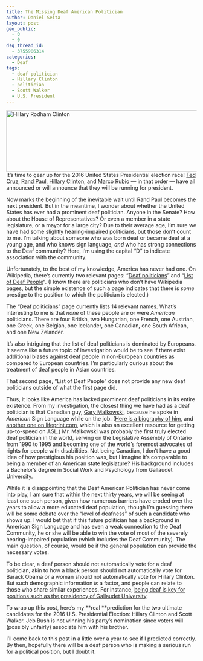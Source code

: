 ```yaml
---
title: The Missing Deaf American Politician
author: Daniel Seita
layout: post
geo_public:
  - 0
  - 0
dsq_thread_id:
  - 3755986314
categories:
  - Deaf
tags:
  - deaf politician
  - Hillary Clinton
  - politician
  - Scott Walker
  - U.S. President
---
```

[<img class="aligncenter size-full wp-image-2366" src="http://www.seitad.com/wp-content/uploads/2015/04/dem-2016-clinton-banner.jpg" alt="Hillary Rodham Clinton" width="640" height="163" />][1]It&#8217;s time to gear up for the 2016 United States Presidential election race! [Ted Cruz][2], [Rand Paul][3], [Hillary Clinton][4], and [Marco Rubio][5] &#8212; in that order &#8212; have all announced or will announce that they will be running for president.

Now marks the beginning of the inevitable wait until Rand Paul becomes the next president. But in the meantime, I wonder about whether the United States has ever had a prominent deaf politician. Anyone in the Senate? How about the House of Representatives? Or even a member in a state legislature, or a mayor for a large city? Due to their average age, I&#8217;m sure we have had some slightly hearing-impaired politicians, but those don&#8217;t count to me. I&#8217;m talking about someone who was born deaf or became deaf at a young age, and who knows sign language, *and* who has strong connections to the Deaf community? Here, I&#8217;m using the capital &#8220;D&#8221; to indicate association with the community.

Unfortunately, to the best of my knowledge, America has never had one. On Wikipedia, there&#8217;s currently two relevant pages: &#8220;[Deaf politicians][6]&#8221; and &#8220;[List of Deaf People][7]&#8220;. (I know there are politicians who don&#8217;t have Wikipedia pages, but the simple existence of such a page indicates that there is *some* prestige to the position to which the politician is elected.)

The &#8220;Deaf politicians&#8221; page currently lists 14 relevant names. What&#8217;s interesting to me is that *none* of these people are or were *American* politicians. There are four British, two Hungarian, one French, one Austrian, one Greek, one Belgian, one Icelander, one Canadian, one South African, and one New Zelander.

It&#8217;s also intriguing that the list of deaf politicians is dominated by Europeans. It seems like a future topic of investigation would be to see if there exist additional biases against deaf people in non-European countries as compared to European countries. I&#8217;m particularly curious about the treatment of deaf people in Asian countries.

That second page, &#8220;List of Deaf People&#8221; does not provide any new deaf politicians outside of what the first page did.

Thus, it looks like America has lacked prominent deaf politicians in its entire existence. From my investigation, the closest thing we have had as a deaf politician is that Canadian guy, [Gary Malkowski][8], because he spoke in *American* Sign Language while on the job. ([Here is a biography of him][9], and [another one on lifeprint.com][10], which is also an excellent resource for getting up-to-speed on ASL.) Mr. Malkowski was probably the first truly elected deaf politician in the world, serving on the Legislative Assembly of Ontario from 1990 to 1995 and becoming one of the world&#8217;s foremost advocates of rights for people with disabilities. Not being Canadian, I don&#8217;t have a good idea of how prestigious his position was, but I imagine it&#8217;s comparable to being a member of an American state legislature? His background includes a Bachelor&#8217;s degree in Social Work and Psychology from Gallaudet University.

While it is disappointing that the Deaf American Politician has never come into play, I am sure that within the next thirty years, we will be seeing at least one such person, given how numerous barriers have eroded over the years to allow a more educated deaf population, though I&#8217;m guessing there will be some debate over the &#8220;level of deafness&#8221; of such a candidate who shows up. I would bet that if this future politician has a background in American Sign Language and has even a weak connection to the Deaf Community, he or she will be able to win the vote of most of the severely hearing-impaired population (which includes the Deaf Community). The main question, of course, would be if the general population can provide the necessary votes.

To be clear, a deaf person should not automatically vote for a deaf politician, akin to how a black person should not automatically vote for Barack Obama or a woman should not automatically vote for Hillary Clinton. But such demographic information *is* a factor, and people can relate to those who share similar experiences. For instance, [being deaf is key for positions such as the presidency of Gallaudet University][11].

To wrap up this post, here&#8217;s my **real **prediction for the two ultimate candidates for the 2016 U.S. Presidential Election: Hillary Clinton and Scott Walker. Jeb Bush is not winning his party&#8217;s nomination since voters will (possibly unfairly) associate him with his brother.

I&#8217;ll come back to this post in a little over a year to see if I predicted correctly. By then, hopefully there will be a deaf person who is making a serious run for a political position, but I doubt it.

 [1]: http://www.seitad.com/wp-content/uploads/2015/04/dem-2016-clinton-banner.jpg
 [2]: http://fivethirtyeight.com/datalab/ted-cruz-is-late-to-the-party/
 [3]: http://fivethirtyeight.com/features/rand-paul-is-losing-his-fathers-base/
 [4]: http://fivethirtyeight.com/features/the-hillary-clinton-steamroller-rumbles-to-life/
 [5]: http://fivethirtyeight.com/features/marco-rubio-and-the-pareto-frontier/
 [6]: http://en.wikipedia.org/wiki/Category:Deaf_politicians
 [7]: http://en.wikipedia.org/wiki/List_of_deaf_people
 [8]: http://en.wikipedia.org/wiki/Gary_Malkowski
 [9]: http://www.lco-cdo.org/en/gary-malkowski
 [10]: http://www.lifeprint.com/asl101/topics/malkowski-gary.htm
 [11]: https://seitad.wordpress.com/2015/01/11/gallaudet-university-is-searching-for-a-president/
